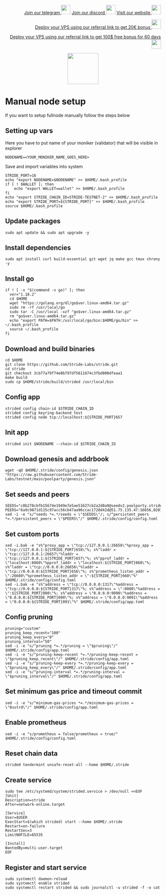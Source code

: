 <p style="font-size:14px" align="right">
<a href="https://t.me/kjnotes" target="_blank">Join our telegram <img src="https://user-images.githubusercontent.com/50621007/183283867-56b4d69f-bc6e-4939-b00a-72aa019d1aea.png" width="30"/></a>
<a href="https://discord.gg/fRVzvPBh" target="_blank">Join our discord <img src="https://user-images.githubusercontent.com/50621007/176236430-53b0f4de-41ff-41f7-92a1-4233890a90c8.png" width="30"/></a>
<a href="https://kjnodes.com/" target="_blank">Visit our website <img src="https://user-images.githubusercontent.com/50621007/168689709-7e537ca6-b6b8-4adc-9bd0-186ea4ea4aed.png" width="30"/></a>
</p>

<p style="font-size:14px" align="right">
<a href="https://hetzner.cloud/?ref=y8pQKS2nNy7i" target="_blank">Deploy your VPS using our referral link to get 20€ bonus <img src="https://user-images.githubusercontent.com/50621007/174612278-11716b2a-d662-487e-8085-3686278dd869.png" width="30"/></a>
</p>
<p style="font-size:14px" align="right">
<a href="https://m.do.co/c/17b61545ca3a" target="_blank">Deploy your VPS using our referral link to get 100$ free bonus for 60 days <img src="https://user-images.githubusercontent.com/50621007/183284313-adf81164-6db4-4284-9ea0-bcb841936350.png" width="30"/></a>
</p>

<p align="center">
  <img height="100" height="auto" src="https://user-images.githubusercontent.com/50621007/183283696-d1c4192b-f594-45bb-b589-15a5e57a795c.png">
</p>

# Manual node setup
If you want to setup fullnode manually follow the steps below

## Setting up vars
Here you have to put name of your moniker (validator) that will be visible in explorer
```
NODENAME=<YOUR_MONIKER_NAME_GOES_HERE>
```

Save and import variables into system
```
STRIDE_PORT=16
echo "export NODENAME=$NODENAME" >> $HOME/.bash_profile
if [ ! $WALLET ]; then
	echo "export WALLET=wallet" >> $HOME/.bash_profile
fi
echo "export STRIDE_CHAIN_ID=STRIDE-TESTNET-2" >> $HOME/.bash_profile
echo "export STRIDE_PORT=${STRIDE_PORT}" >> $HOME/.bash_profile
source $HOME/.bash_profile
```

## Update packages
```
sudo apt update && sudo apt upgrade -y
```

## Install dependencies
```
sudo apt install curl build-essential git wget jq make gcc tmux chrony -y
```

## Install go
```
if ! [ -x "$(command -v go)" ]; then
  ver="1.18.2"
  cd $HOME
  wget "https://golang.org/dl/go$ver.linux-amd64.tar.gz"
  sudo rm -rf /usr/local/go
  sudo tar -C /usr/local -xzf "go$ver.linux-amd64.tar.gz"
  rm "go$ver.linux-amd64.tar.gz"
  echo "export PATH=$PATH:/usr/local/go/bin:$HOME/go/bin" >> ~/.bash_profile
  source ~/.bash_profile
fi
```

## Download and build binaries
```
cd $HOME
git clone https://github.com/Stride-Labs/stride.git
cd stride
git checkout 3cb77a79f74e0b797df5611674c3fbd000dfeaa1
make build
sudo cp $HOME/stride/build/strided /usr/local/bin
```

## Config app
```
strided config chain-id $STRIDE_CHAIN_ID
strided config keyring-backend test
strided config node tcp://localhost:${STRIDE_PORT}657
```

## Init app
```
strided init $NODENAME --chain-id $STRIDE_CHAIN_ID
```

## Download genesis and addrbook
```
wget -qO $HOME/.stride/config/genesis.json "https://raw.githubusercontent.com/Stride-Labs/testnet/main/poolparty/genesis.json"
```

## Set seeds and peers
```
SEEDS="c0b278cbfb15674e1949e7e5ae51627cb2a2d0a9@seedv2.poolparty.stridenet.co:26656"
PEERS="6a9c9871d115c97acc56cb47aa96ccac1728d42d@51.75.135.47:16656,02073421dfeb1fc9426698250db8db68a60b3865@35.184.123.9:26656,efb44e5336800b589053a13f2ee94d3d1cfe19d8@65.108.62.95:12656,11cf69772d08210baa7eff2728efb190cc8103db@46.146.231.96:26656,0c5521e59c227726888504e3f857beb5973d113c@65.108.76.44:11523,e981b87ff961e991f0915301e50f408b33bfdd60@143.198.43.17:16656,c9975b81d7f3afdf5179651c76a013baf70d13ce@62.171.172.182:16656,d7b72c668e32bf1e5efa7d196047188d5a6f1db8@65.108.231.252:46656,73f15ad99a0ac6e60cda2b691bc5b71cd7f221bc@141.95.124.151:20086,f4e9b46abb91c1cf328e28cc195964958ff621b9@65.108.45.200:26959,f6e804d1d509db730de171cf1d0553d701c5140f@142.132.235.215:16656,830a6dcc085dbe37ba0d6c15ac2b10c95d5ba5c3@158.247.231.2:26656,03a532495fc6a2ec20f29318aeb6c9a54286312a@89.163.221.56:26656,ae03ae125b456b4d8df8658917910ec259e14f8b@149.102.131.174:16656,1c06803eb8dda04473f2a5d8419f26126d6d1b09@89.58.45.204:26656,be60859ea3cc6e4d37d50c81c1841355b6885109@86.48.2.79:26656,05313ff7326221035692e5c43198d13ee9079cc7@116.203.47.199:26656,fdcbb0a1d58e4bb934606abaa0e7eb9fc8ef3227@159.223.231.90:16656,c95397b6cc5282a1525bef49bcdd3119847f324e@149.102.139.103:26656,4aed611d0f9758d2362c7d28f067eb6ecd833927@147.182.250.27:16656,dfdc971008bbc3910bcd71855d229e19b8534dbf@159.223.203.149:16656,bb3daec1234c4cbd18b26b13ab9c1db8fbd17f83@38.242.146.249:16656,89fc167903c6f8afd519cbc8cc1542ac6467f911@135.181.133.248:11656,3e17bda1c34f025b8397b5baeaef5000c4c21ddd@213.239.213.179:26656,3e8741d3ae96e08439e7da308ebf1e6651acb02a@167.71.77.205:16656,a3afae256ad780f873f85a0c377da5c8e9c28cb2@54.219.207.30:26656,1aa3c20fd33fd1ece537e695fd67c49efe9e806d@34.125.11.162:26656,4e26c5b8206c116192ceb7f6b5efa176312198ad@185.205.244.117:26656"
sed -i -e "s/^seeds *=.*/seeds = \"$SEEDS\"/; s/^persistent_peers *=.*/persistent_peers = \"$PEERS\"/" $HOME/.stride/config/config.toml
```

## Set custom ports
```
sed -i.bak -e "s%^proxy_app = \"tcp://127.0.0.1:26658\"%proxy_app = \"tcp://127.0.0.1:${STRIDE_PORT}658\"%; s%^laddr = \"tcp://127.0.0.1:26657\"%laddr = \"tcp://127.0.0.1:${STRIDE_PORT}657\"%; s%^pprof_laddr = \"localhost:6060\"%pprof_laddr = \"localhost:${STRIDE_PORT}060\"%; s%^laddr = \"tcp://0.0.0.0:26656\"%laddr = \"tcp://0.0.0.0:${STRIDE_PORT}656\"%; s%^prometheus_listen_addr = \":26660\"%prometheus_listen_addr = \":${STRIDE_PORT}660\"%" $HOME/.stride/config/config.toml
sed -i.bak -e "s%^address = \"tcp://0.0.0.0:1317\"%address = \"tcp://0.0.0.0:${STRIDE_PORT}317\"%; s%^address = \":8080\"%address = \":${STRIDE_PORT}080\"%; s%^address = \"0.0.0.0:9090\"%address = \"0.0.0.0:${STRIDE_PORT}090\"%; s%^address = \"0.0.0.0:9091\"%address = \"0.0.0.0:${STRIDE_PORT}091\"%" $HOME/.stride/config/app.toml
```

## Config pruning
```
pruning="custom"
pruning_keep_recent="100"
pruning_keep_every="0"
pruning_interval="50"
sed -i -e "s/^pruning *=.*/pruning = \"$pruning\"/" $HOME/.stride/config/app.toml
sed -i -e "s/^pruning-keep-recent *=.*/pruning-keep-recent = \"$pruning_keep_recent\"/" $HOME/.stride/config/app.toml
sed -i -e "s/^pruning-keep-every *=.*/pruning-keep-every = \"$pruning_keep_every\"/" $HOME/.stride/config/app.toml
sed -i -e "s/^pruning-interval *=.*/pruning-interval = \"$pruning_interval\"/" $HOME/.stride/config/app.toml
```

## Set minimum gas price and timeout commit
```
sed -i -e "s/^minimum-gas-prices *=.*/minimum-gas-prices = \"0ustrd\"/" $HOME/.stride/config/app.toml
```

## Enable prometheus
```
sed -i -e "s/prometheus = false/prometheus = true/" $HOME/.stride/config/config.toml
```

## Reset chain data
```
strided tendermint unsafe-reset-all --home $HOME/.stride
```

## Create service
```
sudo tee /etc/systemd/system/strided.service > /dev/null <<EOF
[Unit]
Description=stride
After=network-online.target

[Service]
User=$USER
ExecStart=$(which strided) start --home $HOME/.stride
Restart=on-failure
RestartSec=3
LimitNOFILE=65535

[Install]
WantedBy=multi-user.target
EOF
```

## Register and start service
```
sudo systemctl daemon-reload
sudo systemctl enable strided
sudo systemctl restart strided && sudo journalctl -u strided -f -o cat
```
